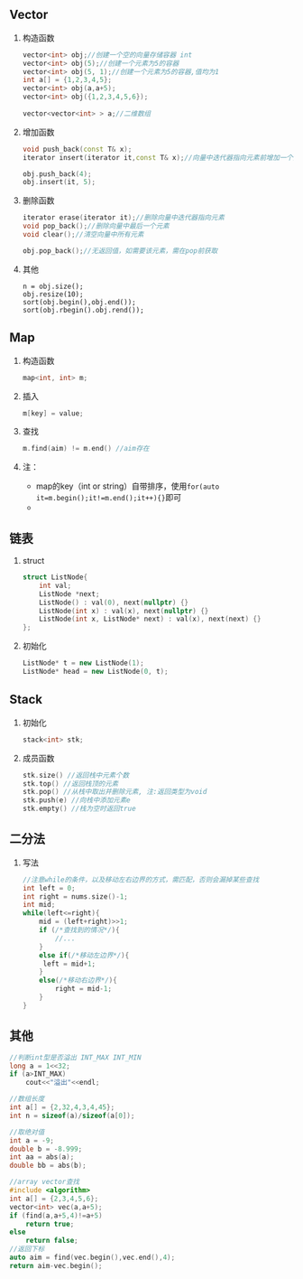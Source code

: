 ## Vector

1. 构造函数

   ```c++
   vector<int> obj;//创建一个空的向量存储容器 int
   vector<int> obj(5);//创建一个元素为5的容器
   vector<int> obj(5, 1);//创建一个元素为5的容器,值均为1
   int a[] = {1,2,3,4,5};
   vector<int> obj(a,a+5);
   vector<int> obj({1,2,3,4,5,6});
       
   vector<vector<int> > a;//二维数组
   ```

2. 增加函数

   ```c++
   void push_back(const T& x);
   iterator insert(iterator it,const T& x);//向量中迭代器指向元素前增加一个元素x
   
   obj.push_back(4);
   obj.insert(it, 5);
   ```

3. 删除函数

   ```c++
   iterator erase(iterator it);//删除向量中迭代器指向元素
   void pop_back();//删除向量中最后一个元素
   void clear();//清空向量中所有元素
   
   obj.pop_back();//无返回值，如需要该元素，需在pop前获取
   ```


4. 其他

   ```
   n = obj.size();
   obj.resize(10);
   sort(obj.begin(),obj.end());
   sort(obj.rbegin().obj.rend());
   ```

## Map

1. 构造函数

   ```c++
   map<int, int> m;
   ```

2. 插入

   ```c++
   m[key] = value;
   ```

3. 查找

   ```c++
   m.find(aim) != m.end() //aim存在 
   ```

4. 注：
   * map的key（int or string）自带排序，使用`for(auto it=m.begin();it!=m.end();it++){}`即可
   * 

## 链表

1. struct

   ```c++
   struct ListNode{
       int val;
       ListNode *next;
       ListNode() : val(0), next(nullptr) {}
       ListNode(int x) : val(x), next(nullptr) {}
       ListNode(int x, ListNode* next) : val(x), next(next) {}
   };
   ```

2. 初始化

   ```c++
   ListNode* t = new ListNode(1);
   ListNode* head = new ListNode(0, t);
   ```


## Stack

1. 初始化

   ```c++
   stack<int> stk;
   ```

2. 成员函数

   ```c++
   stk.size() //返回栈中元素个数
   stk.top() //返回栈顶的元素
   stk.pop() //从栈中取出并删除元素, 注:返回类型为void
   stk.push(e) //向栈中添加元素e
   stk.empty() //栈为空时返回true
   ```


## 二分法

1. 写法

   ```c++
   //注意while的条件，以及移动左右边界的方式，需匹配，否则会漏掉某些查找
   int left = 0;
   int right = nums.size()-1;
   int mid;
   while(left<=right){
       mid = (left+right)>>1;
       if (/*查找到的情况*/){
           //...
       }
       else if(/*移动左边界*/){
   		left = mid+1;
       }
       else(/*移动右边界*/){
           right = mid-1;
       }
   }
   ```

   

## 其他

```c++
//判断int型是否溢出 INT_MAX INT_MIN
long a = 1<<32;
if (a>INT_MAX)
    cout<<"溢出"<<endl;

//数组长度
int a[] = {2,32,4,3,4,45};
int n = sizeof(a)/sizeof(a[0]);

//取绝对值
int a = -9;
double b = -8.999;
int aa = abs(a);
double bb = abs(b);

//array vector查找
#include <algorithm>
int a[] = {2,3,4,5,6};
vector<int> vec(a,a+5);
if (find(a,a+5,4)!=a+5)
    return true;
else
    return false;
//返回下标
auto aim = find(vec.begin(),vec.end(),4);
return aim-vec.begin();


```

